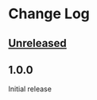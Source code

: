 # Change Log

## [Unreleased]

## 1.0.0
Initial release

[Unreleased]: https://github.com/MatsuriJapon/git-matsuri/compare/v1.0.0...HEAD